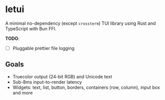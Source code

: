 # letui

A minimal no-dependency (except `crossterm`) TUI library using Rust and TypeScript with Bun FFI.

**TODO**:

- [ ] Pluggable prettier file logging

## Goals

- Truecolor output (24-bit RGB) and Unicode text
- Sub-8ms input-to-render latency
- Widgets: text, list, button, borders, containers (row, column), input box and more
